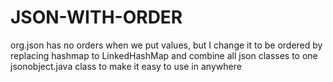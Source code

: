 # JSON-WITH-ORDER
org.json has no orders when we put values, but I change it to be ordered by replacing hashmap to LinkedHashMap and combine all json classes to one jsonobject.java class to make it easy to use in anywhere
